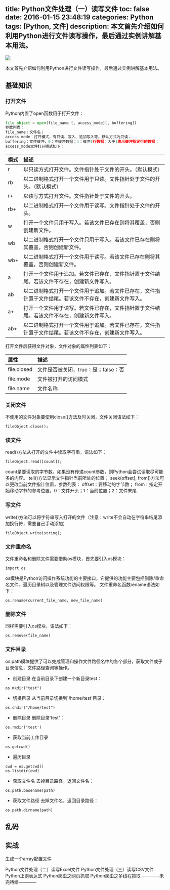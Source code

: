 title: Python文件处理（一）读写文件
toc: false
date: 2016-01-15 23:48:19
categories: Python
tags: [Python, 文件] 
description: 本文首先介绍如何利用Python进行文件读写操作，最后通过实例讲解基本用法。
---

![](http://7xj5r6.com1.z0.glb.clouddn.com/Python-Logo.png)

本文首先介绍如何利用Python进行文件读写操作，最后通过实例讲解基本用法。
<!-- more -->

## 基础知识
### 打开文件
Python内置了open函数用于打开文件：
```python
file object = open(file_name [, access_mode][, buffering])
参数列表：
file_name：文件名；
access_mode：打开模式，有只读、写入、追加写入等，默认方式为只读；
buffering：文件缓冲，0：不缓冲数据；1：缓冲1行数据；大于1表示缓冲指定行的数据；
access_mode文件打开模式如下：
```

|	模式	 |        描述    |
| :------|    :-------   |
|    r   | 以只读方式打开文件。文件指针处于文件的开头。（默认模式）|
|	rb	 | 以二进制格式打开一个文件用于只读。文件指针处于文件的开头。（默认模式）|
|	r+	 | 以读写方式打开文件。文件指针处于文件的开头。|
|	rb+	 | 以二进制格式打开一个文件用于读写。文件指针处于文件的开头。|
|	w	 | 打开一个文件只用于写入。若该文件已存在则将其覆盖，否则创建新文件。|
|	wb	 | 以二进制格式打开一个文件只用于写入。若该文件已存在则将其覆盖，否则创建新文件。|
|	wb+	 | 以二进制格式打开一个文件用于读写。若该文件已存在则将其覆盖，否则创建新文件。|
|	a	 | 打开一个文件用于追加。若文件已存在，文件指针置于文件结尾。若该文件不存在，创建新文件写入。|
|	ab	 | 以二进制格式打开一个文件用于追加。若文件已存在，文件指针置于文件结尾。若该文件不存在，创建新文件写入。|
|	a+	 | 打开一个文件用于读写。若文件已存在，文件指针置于文件结尾。若该文件不存在，创建新文件写入。|
|	ab+	 | 以二进制格式打开一个文件用于追加。若文件已存在，文件指针置于文件结尾。若该文件不存在，创建新文件写入。|

打开文件后获得文件对象，文件对象的属性列表如下：

|	属性	 |        描述    |
| :------|    :-------   |
| file.closed | 文件是否被关闭，true：是；false：否 |
| file.mode   | 文件被打开的访问模式 |
| file.name   | 文件名称 |

### 关闭文件
不使用的文件对象要使用close()方法及时关闭，文件关闭语法如下：
```
fileObject.close();
```

### 读文件
read()方法从打开的文件中读取字符串，语法如下：
```
fileObject.read([count]);
```
count是要读取的字节数，如果没有传递count参数，则Python会尝试读取尽可能多的内容。
tell()方法显示文件指针当前所处的位置；
seek(offset[, from])方法可以更改当前文件指针位置，参数列表：
offset：要移动的字节数；
from：指定开始移动字节的参考位置，0：文件开头；1：当前位置；2：文件末尾

### 写文件
write()方法可以将字符串写入打开的文件（注意：write不会自动在字符串结尾添加换行符，需要自己手动添加）
```
fileObject.write(string);
```

### 文件重命名
文件重命名和删除文件需要借助os模块，首先要引入os模块：
```
import os
```
os模块是Python访问操作系统功能的主要接口，它提供的功能主要包括删除/重命名文件、遍历目录树以及管理文件访问权限等。
文件重命名函数rename语法如下：
```
os.rename(current_file_name, new_file_name)
```

### 删除文件
同样需要引入os模块，语法如下：
```
os.remove(file_name)
```

### 文件目录
os.path模块提供了可以完成管理和操作文件路径名中的各个部分，获取文件或子目录信息，文件路径查询等操作。
- 创建目录
在当前目录下创建一个新目录test：
```
os.mkdir("test")
```
- 切换目录
从当前目录切换到'/home/test'目录：
```
os.chdir("/home/test")
```
- 删除目录
删除目录'test'：
```
os.rmdir('test')
```
- 获取当前工作目录
```
os.getcwd()
```
- 遍历目录
```
cwd = os.getcwd()
os.listdir(cwd)
```
- 获取文件名
去掉目录路径，返回文件名：
```
os.path.basename(path)
```
- 获取文件路径
去掉文件名，返回目录路径：
```
os.path.dirname(path)
```


## 乱码

## 实战
生成一个array配置文件

Python文件处理（二）读写Excel文件
Python文件处理（三）读写CSV文件
Python正则表达式
Python爬虫之网页抓取
Python爬虫之多线程抓取
————未完待续————